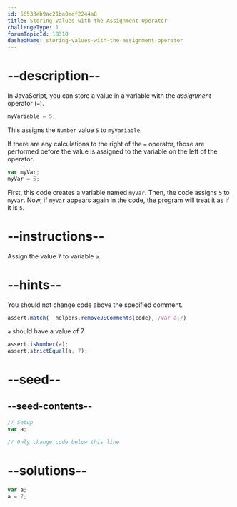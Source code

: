 ```yaml
---
id: 56533eb9ac21ba0edf2244a8
title: Storing Values with the Assignment Operator
challengeType: 1
forumTopicId: 18310
dashedName: storing-values-with-the-assignment-operator
---
```


# --description--

In JavaScript, you can store a value in a variable with the <dfn>assignment</dfn> operator (`=`).

```js
myVariable = 5;
```

This assigns the `Number` value `5` to `myVariable`.

If there are any calculations to the right of the `=` operator, those are performed before the value is assigned to the variable on the left of the operator.

```js
var myVar;
myVar = 5;
```

First, this code creates a variable named `myVar`. Then, the code assigns `5` to `myVar`. Now, if `myVar` appears again in the code, the program will treat it as if it is `5`.

# --instructions--

Assign the value `7` to variable `a`.

# --hints--

You should not change code above the specified comment.

```js
assert.match(__helpers.removeJSComments(code), /var a;/)
```

`a` should have a value of 7.

```js
assert.isNumber(a);
assert.strictEqual(a, 7);
```

# --seed--

## --seed-contents--

```js
// Setup
var a;

// Only change code below this line
```

# --solutions--

```js
var a;
a = 7;
```
